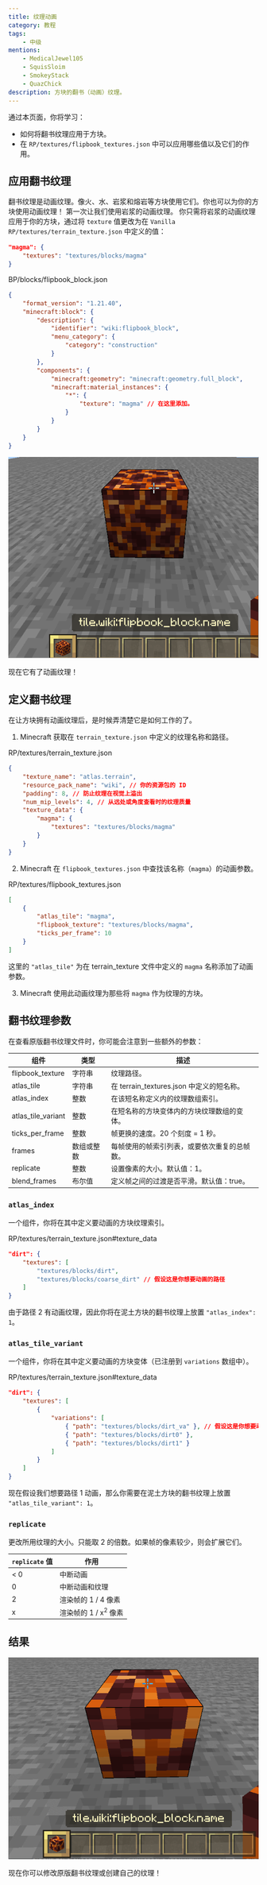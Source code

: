 ```yaml
---
title: 纹理动画
category: 教程
tags:
    - 中级
mentions:
    - MedicalJewel105
    - SquisSloim
    - SmokeyStack
    - QuazChick
description: 方块的翻书（动画）纹理。
---
```


通过本页面，你将学习：

- 如何将翻书纹理应用于方块。
- 在 `RP/textures/flipbook_textures.json` 中可以应用哪些值以及它们的作用。

## 应用翻书纹理

翻书纹理是动画纹理。像火、水、岩浆和熔岩等方块使用它们。你也可以为你的方块使用动画纹理！
第一次让我们使用岩浆的动画纹理。
你只需将岩浆的动画纹理应用于你的方块，通过将 `texture` 值更改为在 `Vanilla RP/textures/terrain_texture.json` 中定义的值：

```json
"magma": {
    "textures": "textures/blocks/magma"
}
```

<CodeHeader>BP/blocks/flipbook_block.json</CodeHeader>

```json
{
    "format_version": "1.21.40",
    "minecraft:block": {
        "description": {
            "identifier": "wiki:flipbook_block",
            "menu_category": {
                "category": "construction"
            }
        },
        "components": {
            "minecraft:geometry": "minecraft:geometry.full_block",
            "minecraft:material_instances": {
                "*": {
                    "texture": "magma" // 在这里添加。
                }
            }
        }
    }
}
```

![](../assets/images/blocks/flipbook-textures/animated_texture_1.gif)

现在它有了动画纹理！

## 定义翻书纹理

在让方块拥有动画纹理后，是时候弄清楚它是如何工作的了。

1. Minecraft 获取在 `terrain_texture.json` 中定义的纹理名称和路径。

<CodeHeader>RP/textures/terrain_texture.json</CodeHeader>

```json
{
    "texture_name": "atlas.terrain",
    "resource_pack_name": "wiki", // 你的资源包的 ID
    "padding": 8, // 防止纹理在视觉上溢出
    "num_mip_levels": 4, // 从远处或角度查看时的纹理质量
    "texture_data": {
        "magma": {
            "textures": "textures/blocks/magma"
        }
    }
}
```

2. Minecraft 在 `flipbook_textures.json` 中查找该名称（`magma`）的动画参数。

<CodeHeader>RP/textures/flipbook_textures.json</CodeHeader>

```json
[
    {
        "atlas_tile": "magma",
        "flipbook_texture": "textures/blocks/magma",
        "ticks_per_frame": 10
    }
]
```

这里的 `"atlas_tile"` 为在 terrain_texture 文件中定义的 `magma` 名称添加了动画参数。

3. Minecraft 使用此动画纹理为那些将 `magma` 作为纹理的方块。

## 翻书纹理参数

在查看原版翻书纹理文件时，你可能会注意到一些额外的参数：

| 组件               | 类型             | 描述                                                                                                   |
| ------------------ | ---------------- | ------------------------------------------------------------------------------------------------------ |
| flipbook_texture    | 字符串           | 纹理路径。                                                                                             |
| atlas_tile          | 字符串           | 在 terrain_textures.json 中定义的短名称。                                                            |
| atlas_index         | 整数             | 在该短名称定义内的纹理数组索引。                                                                      |
| atlas_tile_variant  | 整数             | 在短名称的方块变体内的方块纹理数组的变体。                                                            |
| ticks_per_frame     | 整数             | 帧更换的速度。20 个刻度 = 1 秒。                                                                       |
| frames              | 数组或整数      | 每帧使用的帧索引列表，或要依次重复的总帧数。                                                         |
| replicate           | 整数             | 设置像素的大小。默认值：1。                                                                           |
| blend_frames        | 布尔值          | 定义帧之间的过渡是否平滑。默认值：true。                                                               |

### `atlas_index`

一个组件，你将在其中定义要动画的方块纹理索引。

<CodeHeader>RP/textures/terrain_texture.json#texture_data</CodeHeader>

```json
"dirt": {
    "textures": [
        "textures/blocks/dirt",
        "textures/blocks/coarse_dirt" // 假设这是你想要动画的路径
    ]
}
```

由于路径 2 有动画纹理，因此你将在泥土方块的翻书纹理上放置 `"atlas_index": 1`。

### `atlas_tile_variant`

一个组件，你将在其中定义要动画的方块变体（已注册到 `variations` 数组中）。

<CodeHeader>RP/textures/terrain_texture.json#texture_data</CodeHeader>

```json
"dirt": {
    "textures": [
        {
            "variations": [
                { "path": "textures/blocks/dirt_va" }, // 假设这是你想要动画的方块变体
                { "path": "textures/blocks/dirt0" },
                { "path": "textures/blocks/dirt1" }
            ]
        }
    ]
}
```

现在假设我们想要路径 1 动画，那么你需要在泥土方块的翻书纹理上放置 `"atlas_tile_variant": 1`。

### `replicate`

更改所用纹理的大小。只能取 2 的倍数。如果帧的像素较少，则会扩展它们。

| `replicate` 值     | 作用                                      |
| ----------------- | ----------------------------------------- |
| < 0               | 中断动画                                  |
| 0                 | 中断动画和纹理                            |
| 2                 | 渲染帧的 1 / 4 像素                      |
| x                 | 渲染帧的 1 / x<sup>2</sup> 像素          |

## 结果

![](../assets/images/blocks/flipbook-textures/animated_texture_2.gif)

现在你可以修改原版翻书纹理或创建自己的纹理！